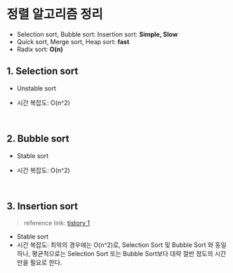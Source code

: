 # 정렬 알고리즘 정리

* Selection sort, Bubble sort: Insertion sort: **Simple, Slow**
* Quick sort, Merge sort, Heap sort: **fast**
* Radix sort: **O(n)**



## 1. Selection sort

* Unstable sort

* 시간 복잡도: O(n^2)

<br>



## 2. Bubble sort

* Stable sort

* 시간 복잡도: O(n^2)

<br>



## 3. Insertion sort

> reference link: [tistory 1](https://st-lab.tistory.com/179)

* Stable sort
* 시간 복잡도: 최악의 경우에는 O(n^2)로, Selection Sort 및 Bubble Sort 와 동일하나, 평균적으로는  Selection Sort 또는 Bubble Sort보다 대략 절반 정도의 시간만을 필요로 한다.